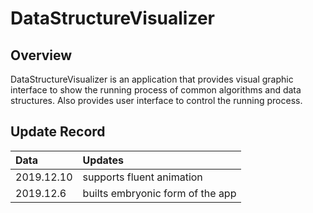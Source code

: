 # DataStructureVisualizer

## Overview

DataStructureVisualizer is an application that provides visual graphic interface to show the running process of common algorithms and data structures. Also provides user interface to control the running process.

## Update Record

| Data | Updates |
| :--- | :--- |
| 2019.12.10 | supports fluent animation |
| 2019.12.6 | builts embryonic form of the app |